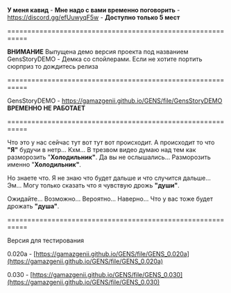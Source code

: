 **У меня кавид** - **Мне надо с вами временно поговорить** - https://discord.gg/efUuwyqF5w - **Доступно только 5 мест**

===========================================================

**ВНИМАНИЕ** Выпущена демо версия проекта под названием GensStoryDEMO - Демка со спойлерами. Если не хотите портить сюрприз то дождитесь релиза

===========================================================

GensStoryDEMO -  https://gamazgenii.github.io/GENS/file/GensStoryDEMO **ВРЕМЕННО НЕ РАБОТАЕТ**

===========================================================

Что это у нас сейчас тут вот тут вот происходит. А происходит то что **"Я"** будучи в нетр... Кхм... В трезвом видео думаю над тем как разморозить "**Холодильник"**. Да вы не ослышались... Разморозить именно "**Холодильник"**.

Но знаете что. Я не знаю что будет дальше и что случится дальше... Эм... Могу только сказать что я чувствую дрожь **"души"**.

Ожидайте... Возможно... Вероятно... Наверно... Что у вас тоже будет дрожать **"душа"**.

===========================================================

Версия для тестирования

0.020a -  [https://gamazgenii.github.io/GENS/file/GENS_0.020a](https://gamazgenii.github.io/GENS/file/GENS_0.020a)

0.030 -  [https://gamazgenii.github.io/GENS/file/GENS_0.030](https://gamazgenii.github.io/GENS/file/GENS_0.030)
